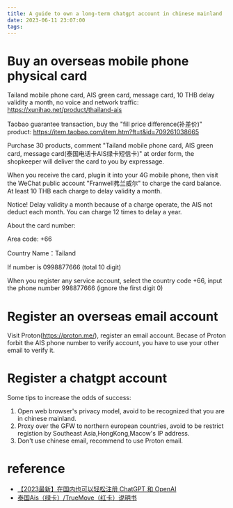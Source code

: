 ```yaml
---
title: A guide to own a long-term chatgpt account in chinese mainland
date: 2023-06-11 23:07:00
tags:
---
```


# Buy an overseas mobile phone physical card
Tailand mobile phone card, AIS green card, message card, 10 THB delay validity a month, no voice and network traffic:
https://xunihao.net/product/thailand-ais

Taobao guarantee transaction, buy the "fill price difference(补差价)" product:
https://item.taobao.com/item.htm?ft=t&id=709261038665

Purchase 30 products, comment "Tailand mobile phone card, AIS green card, message card(泰国电话卡AIS绿卡短信卡)" at order form, the shopkeeper will deliver the card to you by expressage.

When you receive the card, plugin it into your 4G mobile phone, then visit the WeChat public account "Franwell弗兰威尔" to charge the card balance. At least 10 THB each charge to delay validity a month.

Notice! Delay validity a month because of a charge operate, the AIS  not deduct each month. You can charge 12 times to delay a year.

About the card number:

Area code: +66

Country Name：Tailand

If number is 0998877666 (total 10 digit)

When you register any service account, select the country code +66, input the phone number 998877666 (ignore the first digit 0)

# Register an overseas email account
Visit Proton(https://proton.me/), register an email account. Becase of Proton forbit the AIS phone number to verify account, you have to use your other email to verify it.

# Register a chatgpt account
Some tips to increase the odds of success:
1. Open web browser's privacy model, avoid to be recognized that you are in chinese mainland.
2. Proxy over the GFW to northern european countries, avoid to be restrict registion by Southeast Asia,HongKong,Macow's IP address.
3. Don't use chinese email, recommend to use Proton email.

# reference
- [【2023最新】在国内也可以轻松注册 ChatGPT 和 OpenAI](https://m.youtube.com/watch?v=NWJeRBMpsx8)
- [泰国Ais（绿卡）/TrueMove（红卡）说明书](https://zhuanlan.zhihu.com/p/374452580?utm_id=0)
